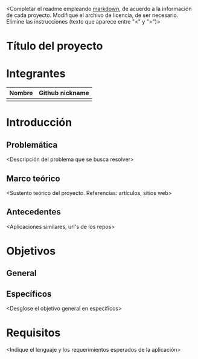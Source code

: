 <Completar el readme empleando [markdown](https://guides.github.com/features/mastering-markdown/), de acuerdo a la información de cada proyecto. Modifique el archivo de licencia, de ser necesario. Elimine las instrucciones (texto que aparece entre "<" y ">")>

# Título del proyecto

# Integrantes

<Complete la siguiente tabla>

| Nombre | Github nickname |
|--------|-----------------|
|        |                 |

# Introducción

## Problemática

<Descripción del problema que se busca resolver>

## Marco teórico

<Sustento teórico del proyecto. Referencias: artículos, sitios web>

## Antecedentes

<Aplicaciones similares, url's de los repos>

# Objetivos

## General

<Enmarque el proyecto en un objetivo global>

## Específicos

<Desglose el objetivo general en específicos>

# Requisitos

<Indique el lenguaje y los requerimientos esperados de la aplicación>